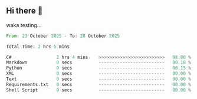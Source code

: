 ## Hi there 👋


waka testing...
<!--START_SECTION:waka-->

```rust
From: 23 October 2025 - To: 28 October 2025

Total Time: 2 hrs 5 mins

C#                 2 hrs 4 mins    >>>>>>>>>>>>>>>>>>>>>>>>>   98.80 %
Markdown           0 secs          -------------------------   00.18 %
Python             0 secs          -------------------------   00.15 %
XML                0 secs          -------------------------   00.00 %
Text               0 secs          -------------------------   00.00 %
Requirements.txt   0 secs          -------------------------   00.00 %
Shell Script       0 secs          -------------------------   00.00 %
```

<!--END_SECTION:waka-->


<!--
**AntiiRain/AntiiRain** is a ✨ _special_ ✨ repository because its `README.md` (this file) appears on your GitHub profile.
![Code Time](http://img.shields.io/badge/Code%20Time-1%2C235%20hrs%2034%20mins-blue)

![Lines of code](https://img.shields.io/badge/From%20Hello%20World%20I%27ve%20Written-41.6%20thousand%20lines%20of%20code-blue)
Here are some ideas to get you started:

- 🔭 I’m currently working on ...
- 🌱 I’m currently learning ...
- 👯 I’m looking to collaborate on ...
- 🤔 I’m looking for help with ...
- 💬 Ask me about ...
- 📫 How to reach me: ...
- 😄 Pronouns: ...
- ⚡ Fun fact: ...
-->
